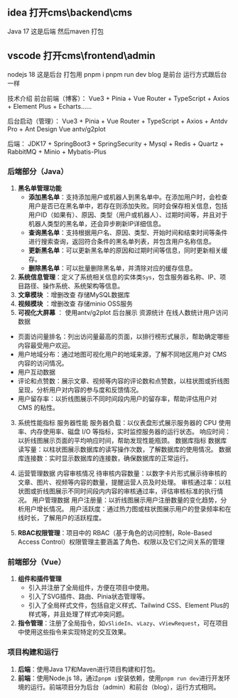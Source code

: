 ## idea 打开cms\backend\cms
Java 17
这是后端 然后maven 打包
## vscode 打开cms\frontend\admin
nodejs 18 
这是后台 
打包用 pnpm i
pnpm  run dev 
blog 是前台 运行方式跟后台一样


技术介绍
前台前端（博客）： Vue3 + Pinia + Vue Router + TypeScript + Axios + Element Plus + Echarts……

后台启动（管理）： Vue3 + Pinia + Vue Router + TypeScript + Axios + Antdv Pro + Ant Design Vue  antv/g2plot

后端： JDK17 + SpringBoot3 + SpringSecurity + Mysql + Redis + Quartz + RabbitMQ + Minio + Mybatis-Plus

### 后端部分（Java）
1. **黑名单管理功能**
    - **添加黑名单**：支持添加用户或机器人到黑名单中。在添加用户时，会检查用户是否已在黑名单中，若存在则添加失败。同时会保存相关信息，包括用户ID（如果有）、原因、类型（用户或机器人）、过期时间等，并且对于机器人类型的黑名单，还会异步刷新IP详细信息。
    - **查询黑名单**：支持根据用户名、原因、类型、开始时间和结束时间等条件进行搜索查询，返回符合条件的黑名单列表，并包含用户名称信息。
    - **更新黑名单**：可以更新黑名单的原因和过期时间等信息，同时更新相关缓存。
    - **删除黑名单**：可以批量删除黑名单，并清除对应的缓存信息。
2. **系统信息管理**：定义了系统相关信息的实体类`Sys`，包含服务器名称、IP、项目路径、操作系统、系统架构等信息。
3. **文章模块** ：增删改查 存储MySQL数据库
4. **视频模块** ：增删改查 存储minio OSS服务
5. **可视化大屏幕** ： 使用antv/g2plot  后台展示 资源统计 在线人数统计用户访问数据
  - 页面访问量排名：列出访问量最高的页面，以排行榜形式展示，帮助确定哪些内容最受用户欢迎。
  - 用户地域分布：通过地图可视化用户的地域来源，了解不同地区用户对 CMS 内容的访问情况。
  - 用户互动数据
  - 评论和点赞数：展示文章、视频等内容的评论数和点赞数，以柱状图或折线图呈现，分析用户对内容的参与度和反馈情况。
  - 用户留存率：以折线图展示不同时间段内用户的留存率，帮助评估用户对 CMS 的粘性。
  3. 系统性能指标
  服务器性能
  服务器负载：以仪表盘形式展示服务器的 CPU 使用率、内存使用率、磁盘 I/O 等指标，实时监控服务器的运行状态。
  响应时间：以折线图展示页面的平均响应时间，帮助发现性能瓶颈。
  数据库指标
  数据库读写量：以柱状图展示数据库的读写操作次数，了解数据库的使用情况。
  数据库连接数：实时显示数据库的连接数，确保数据库的正常运行。
  4. 运营管理数据
  内容审核情况
  待审核内容数量：以数字卡片形式展示待审核的文章、图片、视频等内容的数量，提醒运营人员及时处理。
  审核通过率：以柱状图或折线图展示不同时间段内内容的审核通过率，评估审核标准的执行情况。
  用户管理数据
  用户注册量：以折线图展示用户注册数量的变化趋势，分析用户增长情况。
  用户活跃度：通过热力图或柱状图展示用户的登录频率和在线时长，了解用户的活跃程度。

6. **RBAC权限管理**：项目中的 RBAC（基于角色的访问控制，Role-Based Access Control）权限管理主要涵盖了角色、权限以及它们之间关系的管理

### 前端部分（Vue）
1. **组件和插件管理**
    - 引入并注册了全局组件，方便在项目中使用。
    - 引入了SVG插件、路由、Pinia状态管理等。
    - 引入了全局样式文件，包括自定义样式、Tailwind CSS、Element Plus的样式等，并且处理了样式冲突问题。
2. **指令管理**：注册了全局指令，如`vSlideIn`、`vLazy`、`vViewRequest`，可在项目中使用这些指令来实现特定的交互效果。

### 项目构建和运行
1. **后端**：使用Java 17和Maven进行项目构建和打包。
2. **前端**：使用Node.js 18，通过`pnpm i`安装依赖，使用`pnpm run dev`进行开发环境的运行。前端项目分为后台（admin）和前台（blog），运行方式相同。
